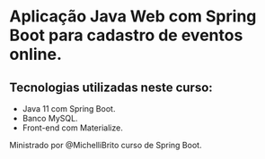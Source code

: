# Aplicação Java Web com Spring Boot para cadastro de eventos online.

## Tecnologias utilizadas neste curso:

 - Java 11 com Spring Boot.
 - Banco MySQL.
 - Front-end com Materialize.

Ministrado por @MichelliBrito curso de Spring Boot.
